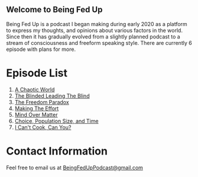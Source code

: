## Welcome to Being Fed Up

Being Fed Up is a podcast I began making during early 2020 as a platform to express my thoughts, and opinions about various factors in the world. Since then it has gradually evolved from a slightly planned podcast to a stream of consciousness and freeform speaking style. There are currently 6 episode with plans for more.

# Episode List
1. [A Chaotic World](https://anchor.fm/beingfedup/episodes/A-Chaotic-World-ebeslc)
2. [The Blinded Leading The Blind](https://anchor.fm/beingfedup/episodes/The-Blinded-Leading-The-Blind-ebflnl)
3. [The Freedom Paradox](https://anchor.fm/beingfedup/episodes/The-Freedom-Paradox-ebi844)
4. [Making The Effort](https://anchor.fm/beingfedup/episodes/Making-The-Effort-ebout4)
5. [Mind Over Matter](https://anchor.fm/beingfedup/episodes/Mind-Over-Matter-or-Mind-over-Mind-ebrles)
6. [Choice, Population Size, and Time](https://anchor.fm/beingfedup/episodes/Choice--Population-Size--and-Time-ecsn10)
7. [I Can't Cook, Can You?](https://anchor.fm/beingfedup/episodes/I-Cant-Cook--Can-You-ee6ave)

# Contact Information
 Feel free to email us at BeingFedUpPodcast@gmail.com
